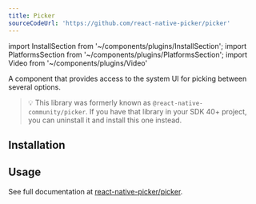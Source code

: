 ```yaml
---
title: Picker
sourceCodeUrl: 'https://github.com/react-native-picker/picker'
---
```


import InstallSection from '~/components/plugins/InstallSection';
import PlatformsSection from '~/components/plugins/PlatformsSection';
import Video from '~/components/plugins/Video'

<!-- todo: add video -->

A component that provides access to the system UI for picking between several options.

> 💡 This library was formerly known as `@react-native-community/picker`. If you have that library in your SDK 40+ project, you can uninstall it and install this one instead.

<PlatformsSection android emulator ios simulator />

## Installation

<InstallSection packageName="@react-native-picker/picker" href="https://github.com/react-native-picker/picker#getting-started" />

## Usage

See full documentation at [react-native-picker/picker](https://github.com/react-native-picker/picker).
